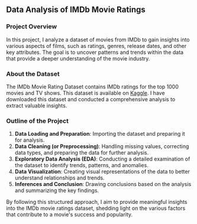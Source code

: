 ## Data Analysis of IMDb Movie Ratings

### Project Overview
In this project, I analyze a dataset of movies from IMDb to gain insights into various aspects of films, such as ratings, genres, release dates, and other key attributes. The goal is to uncover patterns and trends within the data that provide a deeper understanding of the movie industry.

### About the Dataset
The IMDb Movie Rating Dataset contains IMDb ratings for the top 1000 movies and TV shows. This dataset is available on [Kaggle](https://www.kaggle.com/datasets/milanvaddoriya/imdb-movie-rating). I have downloaded this dataset and conducted a comprehensive analysis to extract valuable insights.

### Outline of the Project
1. **Data Loading and Preparation**: Importing the dataset and preparing it for analysis.
2. **Data Cleaning (or Preprocessing)**: Handling missing values, correcting data types, and preparing the data for further analysis.
3. **Exploratory Data Analysis (EDA)**: Conducting a detailed examination of the dataset to identify trends, patterns, and anomalies.
4. **Data Visualization**: Creating visual representations of the data to better understand relationships and trends.
5. **Inferences and Conclusion**: Drawing conclusions based on the analysis and summarizing the key findings.

By following this structured approach, I aim to provide meaningful insights into the IMDb movie ratings dataset, shedding light on the various factors that contribute to a movie's success and popularity.
